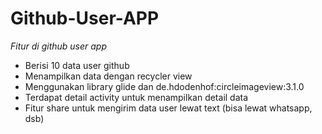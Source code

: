 # Github-User-APP

*Fitur di github user app*
- Berisi 10 data user github
- Menampilkan data dengan recycler view
- Menggunakan library glide dan de.hdodenhof:circleimageview:3.1.0
- Terdapat detail activity untuk menampilkan detail data
- Fitur share untuk mengirim data user lewat text (bisa lewat whatsapp, dsb)
